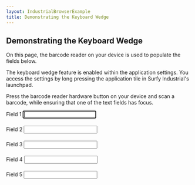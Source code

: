 ```yaml
---
layout: IndustrialBrowserExample
title: Demonstrating the Keyboard Wedge
---
```


<style type="text/css">
        input.barcodeEntery { width: 200px; margin-bottom: 20px }
</style>

<h2>Demonstrating the Keyboard Wedge</h2>

<p>On this page, the barcode reader on your device is used to populate the fields below.</p>
<p>The keyboard wedge feature is enabled within the application settings. You access the settings by long pressing the application
    tile in Surfy Industrial's launchpad.
</p>
<p>Press the barcode reader hardware button on your device and scan a barcode, while ensuring that one of the text fields has focus.</p>
    
<label for="field1">Field 1</label>
<input id="field1" type="text" autofocus="true" class="barcodeEntery" /><br/>
<label for="field2">Field 2</label>
<input id="field2" type="text" class="barcodeEntery" /><br/>
<label for="field3">Field 3</label>
<input id="field3" type="text" class="barcodeEntery" /><br/>
<label for="field4">Field 4</label>
<input id="field4" type="text" class="barcodeEntery" /><br/>
<label for="field5">Field 5</label>
<input id="field5" type="text" class="barcodeEntery" /><br/>
    
